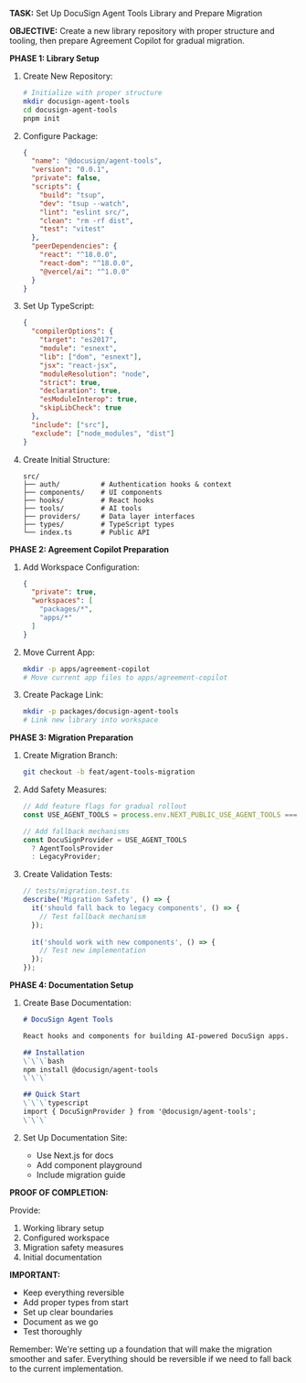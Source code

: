 **TASK:** Set Up DocuSign Agent Tools Library and Prepare Migration

**OBJECTIVE:** Create a new library repository with proper structure and tooling, then prepare Agreement Copilot for gradual migration.

**PHASE 1: Library Setup**

1. Create New Repository:
   ```bash
   # Initialize with proper structure
   mkdir docusign-agent-tools
   cd docusign-agent-tools
   pnpm init
   ```

2. Configure Package:
   ```json
   {
     "name": "@docusign/agent-tools",
     "version": "0.0.1",
     "private": false,
     "scripts": {
       "build": "tsup",
       "dev": "tsup --watch",
       "lint": "eslint src/",
       "clean": "rm -rf dist",
       "test": "vitest"
     },
     "peerDependencies": {
       "react": "^18.0.0",
       "react-dom": "^18.0.0",
       "@vercel/ai": "^1.0.0"
     }
   }
   ```

3. Set Up TypeScript:
   ```json
   {
     "compilerOptions": {
       "target": "es2017",
       "module": "esnext",
       "lib": ["dom", "esnext"],
       "jsx": "react-jsx",
       "moduleResolution": "node",
       "strict": true,
       "declaration": true,
       "esModuleInterop": true,
       "skipLibCheck": true
     },
     "include": ["src"],
     "exclude": ["node_modules", "dist"]
   }
   ```

4. Create Initial Structure:
   ```
   src/
   ├── auth/          # Authentication hooks & context
   ├── components/    # UI components
   ├── hooks/         # React hooks
   ├── tools/         # AI tools
   ├── providers/     # Data layer interfaces
   ├── types/         # TypeScript types
   └── index.ts       # Public API
   ```

**PHASE 2: Agreement Copilot Preparation**

1. Add Workspace Configuration:
   ```json
   {
     "private": true,
     "workspaces": [
       "packages/*",
       "apps/*"
     ]
   }
   ```

2. Move Current App:
   ```bash
   mkdir -p apps/agreement-copilot
   # Move current app files to apps/agreement-copilot
   ```

3. Create Package Link:
   ```bash
   mkdir -p packages/docusign-agent-tools
   # Link new library into workspace
   ```

**PHASE 3: Migration Preparation**

1. Create Migration Branch:
   ```bash
   git checkout -b feat/agent-tools-migration
   ```

2. Add Safety Measures:
   ```typescript
   // Add feature flags for gradual rollout
   const USE_AGENT_TOOLS = process.env.NEXT_PUBLIC_USE_AGENT_TOOLS === 'true';

   // Add fallback mechanisms
   const DocuSignProvider = USE_AGENT_TOOLS 
     ? AgentToolsProvider 
     : LegacyProvider;
   ```

3. Create Validation Tests:
   ```typescript
   // tests/migration.test.ts
   describe('Migration Safety', () => {
     it('should fall back to legacy components', () => {
       // Test fallback mechanism
     });
     
     it('should work with new components', () => {
       // Test new implementation
     });
   });
   ```

**PHASE 4: Documentation Setup**

1. Create Base Documentation:
   ```markdown
   # DocuSign Agent Tools

   React hooks and components for building AI-powered DocuSign apps.

   ## Installation
   \`\`\`bash
   npm install @docusign/agent-tools
   \`\`\`

   ## Quick Start
   \`\`\`typescript
   import { DocuSignProvider } from '@docusign/agent-tools';
   \`\`\`
   ```

2. Set Up Documentation Site:
   - Use Next.js for docs
   - Add component playground
   - Include migration guide

**PROOF OF COMPLETION:**

Provide:
1. Working library setup
2. Configured workspace
3. Migration safety measures
4. Initial documentation

**IMPORTANT:**
- Keep everything reversible
- Add proper types from start
- Set up clear boundaries
- Document as we go
- Test thoroughly

Remember: We're setting up a foundation that will make the migration smoother and safer. Everything should be reversible if we need to fall back to the current implementation. 
